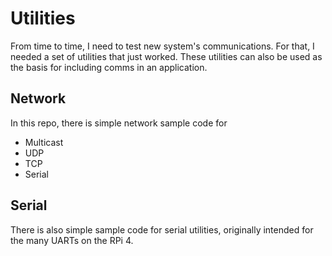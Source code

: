 # Utilities
From time to time, I need to test new system's communications.
For that, I needed a set of utilities that just worked. 
These utilities can also be used as the basis for including comms in an application.

## Network
In this repo, there is simple network sample code for
 - Multicast
 - UDP
 - TCP
 - Serial

## Serial
There is also simple sample code for serial utilities, originally intended for the many UARTs on the RPi 4.

